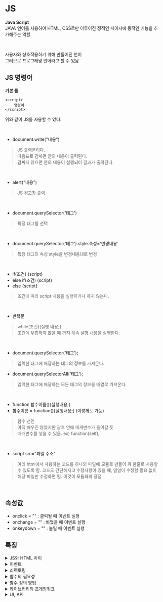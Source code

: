 # JS

__Java Script__   
JAVA 언어를 사용하여 HTML, CSS로만 이루어진 정적인 페이지에 동적인 기능을 추가해주는 역할.

<br>

사용자와 상호작용하기 위해 만들어진 언어  
그러므로 프로그래밍 언어라고 할 수 있음

## JS 명령어

__기본 틀__

```
<script>  
    명령어  
</script>  
```

위와 같이 JS를 사용할 수 있다.

<br>

- document.write("내용") 
> JS 출력문이다.  
> 따옴표로 감싸면 안의 내용이 출력된다.  
> 감싸지 않으면 안의 내용이 실행되어 결과가 출력된다.  

<br>

- alert("내용")
> JS 경고창 출력

<br>

- document.querySelector('태그')
> 특정 태그를 선택

<br>

- document.querySelector('태그').style.속성='변경내용'
> 특정 태그의 속성 style을 변경내용대로 변경

<br>

- if(조건) {script}
- else if(조건) {script}
- else {script}
> 조건에 따라 script 내용을 실행하거나 하지 않는다.

<br>

- 반복문
> while(조건){실행 내용;}  
> 조건에 부합하지 않을 때 까지 계속 실행 내용을 실행한다.

<br>

- document.querySelector('태그');
> 입력한 태그에 해당하는 태그의 정보를 가져온다. 
- document.querySelectorAll('태그');
> 입력한 태그에 해당하는 모든 태그의 정보를 배열로 가져온다. 

<br>

- function 함수이름(){실행내용;}
- 함수이름 = function(){실행내용;} (이렇게도 가능)
> 함수 선언  
> 아직 배우진 않았지만 괄호 안에 매개변수가 들어갈 듯  
> 매개변수를 넣을 수 있음. ex) function(self);

<br>

- script src="파일 주소"
> 여러 html에서 사용하는 코드를 하나의 파일에 모듈로 만들어 위 한줄로 사용할 수 있도록 함.
> 코드도 간단해지고 수정사항이 있을 때, 일일이 수정할 필요 없이 해당 파일만 수정하면 됨.
> 이것이 모듈화의 장점

<br>


## 속성값

- onclick = "" : 클릭될 때 이벤트 실행
- onchange = "" : 바꼈을 때 이벤트 실행
- onkeydown = "" : 눌릴 때 이벤트 실행

## 특징

<details>
<summary>JS와 HTML 차이</summary>

- HTML은 정적(static)
- JS는 동적(dynamic)

```
<html>
<script>
    documnet.write(1+1)
</script>
1+1
<html>
```

결과

```
2
1+1
```

위와 같이 HTML과 다르게 JS는 동적으로 실행된다는 특징이 있다.

</details>

<details>
<summary>이벤트</summary>
브라우저는 이벤트를 감지하고 알려줄 수 있음.<br>
이를 통해 사용자와 웹페이지가 상호 작용이 가능하도록 함.
<br><br>
다양한 event handler와 event type을 통해 여러가지 동작으로 상호작용 할 수 있음
</details>

<details>
<summary>리펙토링</summary>
중복되거나 자기 자신을 가르키는 긴 문장을 짧게 고쳐 보기 쉽게 만드는 과정<br><br>

- this : 자기 자신을 가르키는 syntex

```
ex) var target = document.querySelector('body');
위와 같이 함으로써 body를 가르키는 긴 문장을 target 하나로 대체할 수 있음.
```
</details>

<details>
<summary>함수의 필요성</summary>

보통 함수를 사용하는 이유는 __중복되는 코드를 리팩토링 하기 위해서__ 이다.<br>
그리고 보통 중복되는 코드는 길고 매개변수가 포함될 때 빛을 발한다<br><br>
__하지만!!__ 한줄짜리 코드라도 이후 전체 코드가 길어지고 오래되었을 때, 해당 코드의 의미를 까먹을 수 있다.(주석처리도 도움이 됨)<br>
그럴 때 함수의 이름을 통해 해당 코드의 역할을 유추할 수 있도록 하는 것 또한 __함수의 역할__ 이다.

</details>

<details>
<summary>함수 정의 방법</summary>

함수 선언 방법에는 여러가지가 있다.<br>
1. 함수 선언식
function 키워드를 이용한다.
```
function 함수이름(매개변수){
    실행내용;
}
```

2. 함수 표현식
함수 리터럴을 이용한다.<br>
JS 엔진에 의해 리터럴 방식으로 선언한 코드는 자동으로 객체방식으로 변환되어 실행된다.<br><br>
```
var 함수이름 = function(매개변수){
    실행내용;
};
```

3. Funtion 객체 이용
```
var 함수이름 = new Function(매개변수, 실행내용);
```

4. 익명 함수
다른 함수간의 충돌을 막기 위해 사용<br>
```
(function(매개변수){
    실행내용;
})(인자);
```
</details>

<details>
<summary>라이브러리와 프레임워크</summary>

라이브러리 : 부품들이 잘 정리된 곳<br>
ex) C++ - STL(vector, stack, algorithm ...)<br><br>

프레임워크 : 어느정도 베이스를 제공하고 추가적인 부분을 사용<br>
ex) sprint, Django, jQuery, React.js ...<br><br>

</details>

<details>
<summary>UI, API</summary>

User Interface : 사용자가 시스템을 이용하기 위해 사용하는 것<br>
ex) 모니터에 출력되는 화면, 키보드...<br><br>

Application Programming Interface : 어플을 만들기 위해 프로그래밍하여 만든 조작장치들<br>
ex) 함수 alert(), echo()...<br><br>

</details>